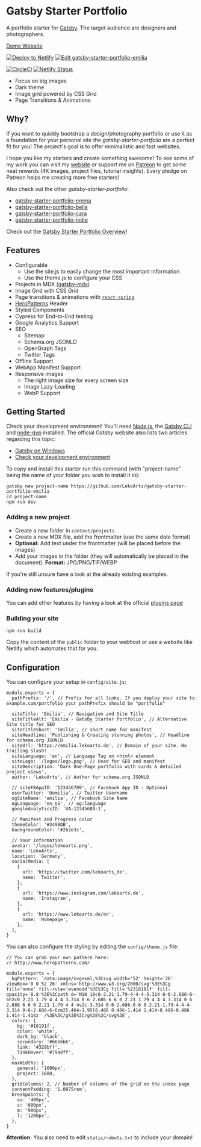 # Gatsby Starter Portfolio

A portfolio starter for [Gatsby](https://www.gatsbyjs.org/). The target audience are designers and photographers.

[Demo Website](https://emilia.lekoarts.de)

[![Deploy to Netlify](https://www.netlify.com/img/deploy/button.svg)](https://app.netlify.com/start/deploy?repository=https://github.com/LekoArts/gatsby-starter-portfolio-emilia) [![Edit gatsby-starter-portfolio-emilia](https://codesandbox.io/static/img/play-codesandbox.svg)](https://codesandbox.io/s/github/LekoArts/gatsby-starter-portfolio-emilia/tree/master/)

[![CircleCI](https://circleci.com/gh/LekoArts/gatsby-starter-portfolio-emilia.svg?style=svg)](https://circleci.com/gh/LekoArts/gatsby-starter-portfolio-emilia) [![Netlify Status](https://api.netlify.com/api/v1/badges/5da7d9e1-9b91-44c5-b23d-b47cab98c50d/deploy-status)](https://app.netlify.com/sites/portfolio-emilia/deploys)

- Focus on big images
- Dark theme
- Image grid powered by CSS Grid
- Page Transitions & Animations

## Why?

If you want to quickly bootstrap a design/photography portfolio or use it as a foundation for your personal site the _gatsby-starter-portfolio_ are a perfect fit for you! The project's goal is to offer minimalistic and fast websites.

I hope you like my starters and create something awesome! To see some of my work you can visit my [website](https://www.lekoarts.de) or support me on [Patreon](https://www.patreon.com/lekoarts) to get some neat rewards (4K images, project files, tutorial insights). Every pledge on Patreon helps me creating more free starters!

Also check out the other _gatsby-starter-portfolio_:

- [gatsby-starter-portfolio-emma](https://github.com/LekoArts/gatsby-starter-portfolio-emma)
- [gatsby-starter-portfolio-bella](https://github.com/LekoArts/gatsby-starter-portfolio-bella)
- [gatsby-starter-portfolio-cara](https://github.com/LekoArts/gatsby-starter-portfolio-cara)
- [gatsby-starter-portfolio-jodie](https://github.com/LekoArts/gatsby-starter-portfolio-jodie)

Check out the [Gatsby Starter Portfolio Overview](https://gatsby-starter-portfolio.netlify.com/)!

## Features

- Configurable
  - Use the site.js to easily change the most important information
  - Use the theme.js to configure your CSS
- Projects in MDX ([gatsby-mdx](https://github.com/ChristopherBiscardi/gatsby-mdx))
- Image Grid with CSS Grid
- Page transitions & animations with [`react-spring`](https://github.com/react-spring/react-spring)
- [HeroPatterns](http://www.heropatterns.com/) Header
- Styled Components
- Cypress for End-to-End testing
- Google Analytics Support
- SEO
  - Sitemap
  - Schema.org JSONLD
  - OpenGraph Tags
  - Twitter Tags
- Offline Support
- WebApp Manifest Support
- Responsive images
  - The right image size for every screen size
  - Image Lazy-Loading
  - WebP Support

## Getting Started

Check your development environment! You'll need [Node.js](https://nodejs.org/en/), the [Gatsby CLI](https://www.gatsbyjs.org/docs/) and [node-gyp](https://github.com/nodejs/node-gyp#installation) installed. The official Gatsby website also lists two articles regarding this topic:

- [Gatsby on Windows](https://www.gatsbyjs.org/docs/gatsby-on-windows/)
- [Check your development environment](https://www.gatsbyjs.org/tutorial/part-zero/)

To copy and install this starter run this command (with "project-name" being the name of your folder you wish to install it in):

```
gatsby new project-name https://github.com/LekoArts/gatsby-starter-portfolio-emilia
cd project-name
npm run dev
```

### Adding a new project

- Create a new folder in `content/projects`
- Create a new MDX file, add the frontmatter (use the same date format)
- **Optional:** Add text under the frontmatter (will be placed before the images)
- Add your images in the folder (they will automatically be placed in the document). **Format:** JPG/PNG/TIF/WEBP

If you're still unsure have a look at the already existing examples.

### Adding new features/plugins

You can add other features by having a look at the official [plugins page](https://www.gatsbyjs.org/docs/plugins/)

### Building your site

```
npm run build
```

Copy the content of the `public` folder to your webhost or use a website like Netlify which automates that for you.

## Configuration

You can configure your setup in `config/site.js`:

```JS
module.exports = {
  pathPrefix: '/', // Prefix for all links. If you deploy your site to example.com/portfolio your pathPrefix should be "portfolio"

  siteTitle: 'Emilia', // Navigation and Site Title
  siteTitleAlt: 'Emilia - Gatsby Starter Portfolio', // Alternative Site title for SEO
  siteTitleShort: 'Emilia', // short_name for manifest
  siteHeadline: 'Publishing & Creating stunning photos', // Headline for schema.org JSONLD
  siteUrl: 'https://emilia.lekoarts.de', // Domain of your site. No trailing slash!
  siteLanguage: 'en', // Language Tag on <html> element
  siteLogo: '/logos/logo.png', // Used for SEO and manifest
  siteDescription: 'Dark One-Page portfolio with cards & detailed project views',
  author: 'LekoArts', // Author for schema.org JSONLD

  // siteFBAppID: '123456789', // Facebook App ID - Optional
  userTwitter: '@emilia', // Twitter Username
  ogSiteName: 'emilia', // Facebook Site Name
  ogLanguage: 'en_US', // og:language
  googleAnalyticsID: 'UA-12345689-1',

  // Manifest and Progress color
  themeColor: '#3498DB',
  backgroundColor: '#2b2e3c',

  // Your information
  avatar: '/logos/lekoarts.png',
  name: 'LekoArts',
  location: 'Germany',
  socialMedia: [
    {
      url: 'https://twitter.com/lekoarts_de',
      name: 'Twitter',
    },
    {
      url: 'https://www.instagram.com/lekoarts.de',
      name: 'Instagram',
    },
    {
      url: 'https://www.lekoarts.de/en',
      name: 'Homepage',
    },
  ],
}
```

You can also configure the styling by editing the `config/theme.js` file:

```JS
// You can grab your own pattern here:
// http://www.heropatterns.com/

module.exports = {
  bgPattern: `data:image/svg+xml,%3Csvg width='52' height='26' viewBox='0 0 52 26' xmlns='http://www.w3.org/2000/svg'%3E%3Cg fill='none' fill-rule='evenodd'%3E%3Cg fill='%2316191f' fill-opacity='0.8'%3E%3Cpath d='M10 10c0-2.21-1.79-4-4-4-3.314 0-6-2.686-6-6h2c0 2.21 1.79 4 4 4 3.314 0 6 2.686 6 6 0 2.21 1.79 4 4 4 3.314 0 6 2.686 6 6 0 2.21 1.79 4 4 4v2c-3.314 0-6-2.686-6-6 0-2.21-1.79-4-4-4-3.314 0-6-2.686-6-6zm25.464-1.95l8.486 8.486-1.414 1.414-8.486-8.486 1.414-1.414z' /%3E%3C/g%3E%3C/g%3E%3C/svg%3E`,
  colors: {
    bg: '#16191f',
    color: 'white',
    dark_bg: 'black',
    secondary: '#b6b6b6',
    link: '#328bff',
    linkHover: '#79a8ff',
  },
  maxWidths: {
    general: '1600px',
    project: 1600,
  },
  gridColumns: 2, // Number of columns of the grid on the index page
  contentPadding: '1.0875rem',
  breakpoints: {
    xs: '400px',
    s: '600px',
    m: '900px',
    l: '1200px',
  },
}
```

**Attention:** You also need to edit `static/robots.txt` to include your domain!
